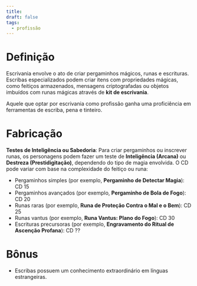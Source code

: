 ```yaml
---
title: 
draft: false
tags:
  - profissão
---
```

# Definição
Escrivania envolve o ato de criar pergaminhos mágicos, runas e escrituras. Escribas especializados podem criar itens com propriedades mágicas, como feitiços armazenados, mensagens criptografadas ou objetos imbuídos com runas mágicas através de **kit de escrivania**.

Aquele que optar por escrivania como profissão ganha uma proficiência em ferramentas de escriba, pena e tinteiro.
# Fabricação
**Testes de Inteligência ou Sabedoria**: Para criar pergaminhos ou inscrever runas, os personagens podem fazer um teste de **Inteligência (Arcana)** ou **Destreza (Prestidigitação)**, dependendo do tipo de magia envolvida. O CD pode variar com base na complexidade do feitiço ou runa:
- Pergaminhos simples (por exemplo, **Pergaminho de Detectar Magia**): CD 15
- Pergaminhos avançados (por exemplo, **Pergaminho de Bola de Fogo**): CD 20
- Runas raras (por exemplo, **Runa de Proteção Contra o Mal e o Bem**): CD 25
- Runas vantus (por exemplo, **Runa Vantus: Plano do Fogo**): CD 30
- Escrituras precursoras (por exemplo, **Engravamento do Ritual de Ascenção Profana**): CD ??
# Bônus
- Escribas possuem um conhecimento extraordinário em línguas estrangeiras.